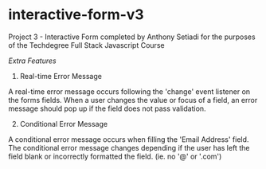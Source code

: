 # interactive-form-v3
 Project 3 - Interactive Form
 completed by Anthony Setiadi for the purposes of the Techdegree Full Stack Javascript Course

*Extra Features*

 1. Real-time Error Message

A real-time error message occurs following the 'change' event listener on the forms fields. When a user changes the value or focus of a field, an error message should pop up if the field does not pass validation.

 2. Conditional Error Message

A conditional error message occurs when filling the 'Email Address' field. The conditional error message changes depending if the user has left the field blank or incorrectly formatted the field. (ie. no '@' or '.com')

